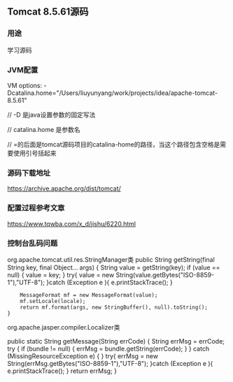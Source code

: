 ## Tomcat 8.5.61源码
### 用途
学习源码

### JVM配置
VM options: -Dcatalina.home="/Users/liuyunyang/work/projects/idea/apache-tomcat-8.5.61"

// -D 是java设置参数的固定写法

// catalina.home 是参数名

// =的后面是tomcat源码项目的catalina-home的路径，当这个路径包含空格是需要使用引号括起来

### 源码下载地址
https://archive.apache.org/dist/tomcat/

### 配置过程参考文章
https://www.tqwba.com/x_d/jishu/6220.html

### 控制台乱码问题
org.apache.tomcat.util.res.StringManager类
public String getString(final String key, final Object... args) {
        String value = getString(key);
        if (value == null) {
            value = key;
        }
        try{
            value = new String(value.getBytes("ISO-8859-1"),"UTF-8");
        }catch (Exception e ){
            e.printStackTrace();
        }
 
        MessageFormat mf = new MessageFormat(value);
        mf.setLocale(locale);
        return mf.format(args, new StringBuffer(), null).toString();
    }

org.apache.jasper.compiler.Localizer类

public static String getMessage(String errCode) {
        String errMsg = errCode;
        try {
            if (bundle != null) {
                errMsg = bundle.getString(errCode);
            }
        } catch (MissingResourceException e) {
        }
        try{
            errMsg = new String(errMsg.getBytes("ISO-8859-1"),"UTF-8");
        }catch (Exception e ){
            e.printStackTrace();
        }
        return errMsg;
    }